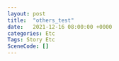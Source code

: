 ```yaml
---
layout: post
title:  "others_test"
date:   2021-12-16 08:00:00 +0000
categories: Etc
Tags: Story Etc
SceneCode: []
---
```

